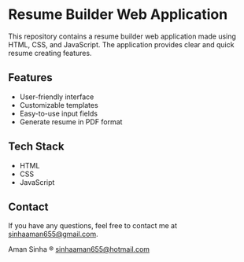 # Resume Builder Web Application

This repository contains a resume builder web application made using HTML, CSS, and JavaScript. The application provides clear and quick resume creating features.

## Features

- User-friendly interface
- Customizable templates
- Easy-to-use input fields
- Generate resume in PDF format

## Tech Stack

- HTML
- CSS
- JavaScript


## Contact

If you have any questions, feel free to contact me at [sinhaaman655@gmail.com](mailto:sinhaaman655@gmail.com).



Aman Sinha ® sinhaaman655@hotmail.com
